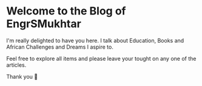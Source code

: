 # Welcome to the Blog of EngrSMukhtar

I'm really delighted to have you here. I talk about Education, Books and African Challenges and Dreams I aspire to.

Feel free to explore all items and please leave your tought on any one of the articles.

Thank you :tada:
